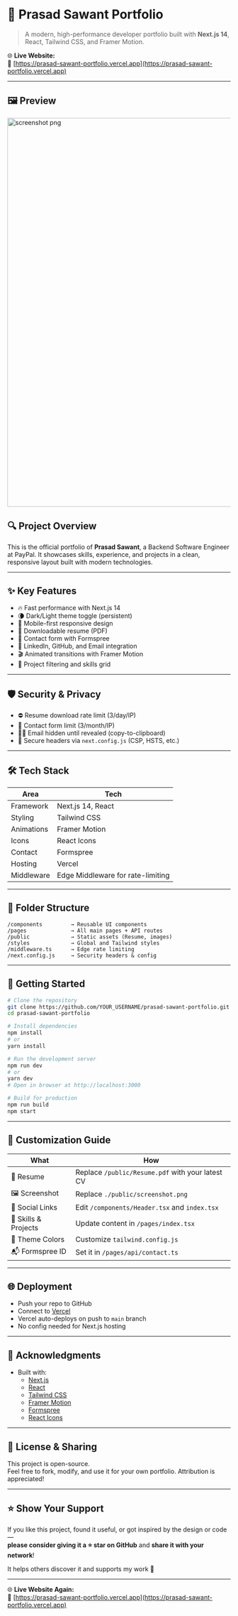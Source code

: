 # 🚀 Prasad Sawant Portfolio

> A modern, high-performance developer portfolio built with **Next.js 14**, React, Tailwind CSS, and Framer Motion.

🌐 **Live Website:**  
🔗 [https://prasad-sawant-portfolio.vercel.app](https://prasad-sawant-portfolio.vercel.app)

---

## 🖼️ Preview

<img width="1914" height="876" alt="screenshot png" src="https://github.com/user-attachments/assets/3b734565-8f4f-40d2-9272-39b14ee38c3f" />


## 🔍 Project Overview

This is the official portfolio of **Prasad Sawant**, a Backend Software Engineer at PayPal. It showcases skills, experience, and projects in a clean, responsive layout built with modern technologies.

---

## ✨ Key Features

- 🔥 Fast performance with Next.js 14  
- 🌘 Dark/Light theme toggle (persistent)  
- 📱 Mobile-first responsive design  
- 📄 Downloadable resume (PDF)  
- 💬 Contact form with Formspree  
- 🔗 LinkedIn, GitHub, and Email integration  
- 🎬 Animated transitions with Framer Motion  
- 🧩 Project filtering and skills grid  

---

## 🛡️ Security & Privacy

- ⛔ Resume download rate limit (3/day/IP)  
- 🚫 Contact form limit (3/month/IP)  
- 🕵️‍♂️ Email hidden until revealed (copy-to-clipboard)  
- 🔐 Secure headers via `next.config.js` (CSP, HSTS, etc.)

---

## 🛠️ Tech Stack

| Area | Tech |
|------|------|
| Framework | Next.js 14, React |
| Styling | Tailwind CSS |
| Animations | Framer Motion |
| Icons | React Icons |
| Contact | Formspree |
| Hosting | Vercel |
| Middleware | Edge Middleware for rate-limiting |

---

## 📁 Folder Structure

```
/components         → Reusable UI components
/pages              → All main pages + API routes
/public             → Static assets (Resume, images)
/styles             → Global and Tailwind styles
/middleware.ts      → Edge rate limiting
/next.config.js     → Security headers & config
```

---

## 🧰 Getting Started

```bash
# Clone the repository
git clone https://github.com/YOUR_USERNAME/prasad-sawant-portfolio.git
cd prasad-sawant-portfolio

# Install dependencies
npm install
# or
yarn install

# Run the development server
npm run dev
# or
yarn dev
# Open in browser at http://localhost:3000

# Build for production
npm run build
npm start
```

---

## 🎨 Customization Guide

| What | How |
|------|-----|
| 📄 Resume | Replace `/public/Resume.pdf` with your latest CV |
| 🖼️ Screenshot | Replace `./public/screenshot.png` |
| 🔗 Social Links | Edit `/components/Header.tsx` and `index.tsx` |
| 🧠 Skills & Projects | Update content in `/pages/index.tsx` |
| 🌈 Theme Colors | Customize `tailwind.config.js` |
| 📬 Formspree ID | Set it in `/pages/api/contact.ts` |

---

## 🌐 Deployment

- Push your repo to GitHub  
- Connect to [Vercel](https://vercel.com)  
- Vercel auto-deploys on push to `main` branch  
- No config needed for Next.js hosting  

---

## 🙌 Acknowledgments

- Built with:
  - [Next.js](https://nextjs.org/)
  - [React](https://react.dev/)
  - [Tailwind CSS](https://tailwindcss.com/)
  - [Framer Motion](https://www.framer.com/motion/)
  - [Formspree](https://formspree.io/)
  - [React Icons](https://react-icons.github.io/react-icons/)

---

## 📢 License & Sharing

This project is open-source.  
Feel free to fork, modify, and use it for your own portfolio. Attribution is appreciated!

---

## ⭐ Show Your Support

If you like this project, found it useful, or got inspired by the design or code —  
**please consider giving it a ⭐ star on GitHub** and **share it with your network**!

It helps others discover it and supports my work 🙌

---

🌐 **Live Website Again:**  
🔗 [https://prasad-sawant-portfolio.vercel.app](https://prasad-sawant-portfolio.vercel.app)
